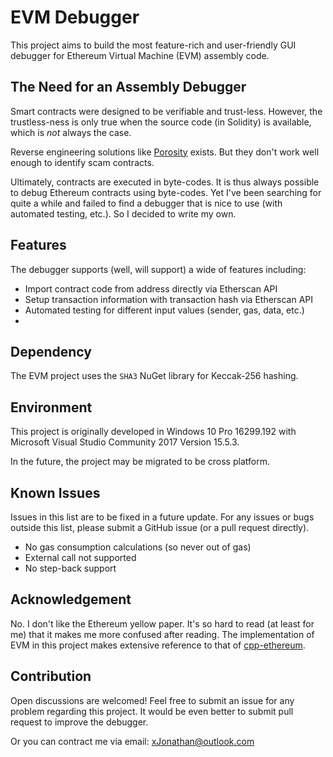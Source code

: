 # EVM Debugger

This project aims to build the most feature-rich and user-friendly GUI debugger for Ethereum Virtual Machine (EVM) assembly code.

## The Need for an Assembly Debugger

Smart contracts were designed to be verifiable and trust-less. However, the trustless-ness is only true when the source code (in Solidity) is available, which is *not* always the case.

Reverse engineering solutions like [Porosity](https://github.com/comaeio/porosity) exists. But they don't work well enough to identify scam contracts.

Ultimately, contracts are executed in byte-codes. It is thus always possible to debug Ethereum contracts using byte-codes. Yet I've been searching for quite a while and failed to find a debugger that is nice to use (with automated testing, etc.). So I decided to write my own.

## Features

The debugger supports (well, will support) a wide of features including:

- Import contract code from address directly via Etherscan API
- Setup transaction information with transaction hash via Etherscan API
- Automated testing for different input values (sender, gas, data, etc.)
- 

## Dependency

The EVM project uses the `SHA3` NuGet library for Keccak-256 hashing.

## Environment

This project is originally developed in Windows 10 Pro 16299.192 with Microsoft Visual Studio Community 2017 Version 15.5.3.

In the future, the project may be migrated to be cross platform.

## Known Issues

Issues in this list are to be fixed in a future update. For any issues or bugs outside this list, please submit a GitHub issue (or a pull request directly).

- No gas consumption calculations (so never out of gas)
- External call not supported
- No step-back support

## Acknowledgement

No. I don't like the Ethereum yellow paper. It's so hard to read (at least for me) that it makes me more confused after reading. The implementation of EVM in this project makes extensive reference to that of [cpp-ethereum](https://github.com/ethereum/cpp-ethereum).

## Contribution

Open discussions are welcomed! Feel free to submit an issue for any problem regarding this project. It would be even better to submit pull request to improve the debugger.

Or you can contract me via email: xJonathan@outlook.com
